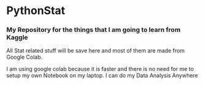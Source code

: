# PythonStat

### My Repository for the things that I am going to learn from Kaggle

All Stat related stuff will be save here and most of them are made from Google Colab.

I am using google colab because it is faster and there is no need for me to setup my own Notebook on my laptop. I can do my Data Analysis Anywhere
